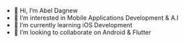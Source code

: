 - 👋 Hi, I’m Abel Dagnew
- 👀 I’m interested in Mobile Applications Development & A.I
- 🌱 I’m currently learning iOS Development
- 💞️ I’m looking to collaborate on Android & Flutter
<!---
ab-kemercode/ab-kemercode is a ✨ special ✨ repository because its `README.md` (this file) appears on your GitHub profile.
You can click the Preview link to take a look at your changes.
--->
